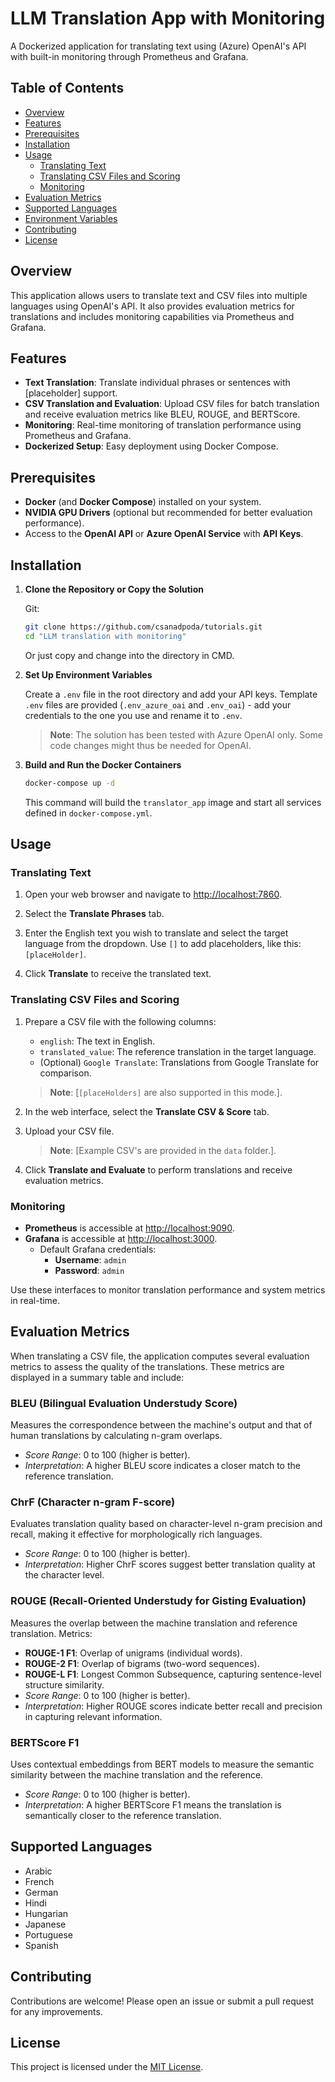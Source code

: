 # LLM Translation App with Monitoring

A Dockerized application for translating text using (Azure) OpenAI's API with built-in monitoring through Prometheus and Grafana.

## Table of Contents

- [Overview](#overview)
- [Features](#features)
- [Prerequisites](#prerequisites)
- [Installation](#installation)
- [Usage](#usage)
  - [Translating Text](#translating-text)
  - [Translating CSV Files and Scoring](#translating-csv-files-and-scoring)
  - [Monitoring](#monitoring)
- [Evaluation Metrics](#evaluation-metrics)
- [Supported Languages](#supported-languages)
- [Environment Variables](#environment-variables)
- [Contributing](#contributing)
- [License](#license)

## Overview

This application allows users to translate text and CSV files into multiple languages using OpenAI's API. It also provides evaluation metrics for translations and includes monitoring capabilities via Prometheus and Grafana.

## Features

- **Text Translation**: Translate individual phrases or sentences with [placeholder] support.
- **CSV Translation and Evaluation**: Upload CSV files for batch translation and receive evaluation metrics like BLEU, ROUGE, and BERTScore.
- **Monitoring**: Real-time monitoring of translation performance using Prometheus and Grafana.
- **Dockerized Setup**: Easy deployment using Docker Compose.

## Prerequisites

- **Docker** (and **Docker Compose**) installed on your system.
- **NVIDIA GPU Drivers** (optional but recommended for better evaluation performance).
- Access to the **OpenAI API** or **Azure OpenAI Service** with **API Keys**.

## Installation

1. **Clone the Repository or Copy the Solution**

   Git:
   ```bash
   git clone https://github.com/csanadpoda/tutorials.git
   cd "LLM translation with monitoring"
   ```

   Or just copy and change into the directory in CMD.

2. **Set Up Environment Variables**

   Create a `.env` file in the root directory and add your API keys. 
   Template `.env` files are provided (`.env_azure_oai` and `.env_oai`) - add your credentials to the one you use and rename it to `.env`.

   > **Note**: The solution has been tested with Azure OpenAI only. Some code changes might thus be needed for OpenAI.

3. **Build and Run the Docker Containers**

   ```bash
   docker-compose up -d
   ```

   This command will build the `translator_app` image and start all services defined in `docker-compose.yml`.

## Usage

### Translating Text

1. Open your web browser and navigate to [http://localhost:7860](http://localhost:7860).

2. Select the **Translate Phrases** tab.

3. Enter the English text you wish to translate and select the target language from the dropdown. Use `[]` to add placeholders, like this: `[placeHolder]`.

4. Click **Translate** to receive the translated text.

### Translating CSV Files and Scoring

1. Prepare a CSV file with the following columns:

   - `english`: The text in English.
   - `translated_value`: The reference translation in the target language.
   - (Optional) `Google Translate`: Translations from Google Translate for comparison.
   
   > **Note**: [`[placeHolders]` are also supported in this mode.].

2. In the web interface, select the **Translate CSV & Score** tab.

3. Upload your CSV file.
   > **Note**: [Example CSV's are provided in the `data` folder.].

4. Click **Translate and Evaluate** to perform translations and receive evaluation metrics.

### Monitoring

- **Prometheus** is accessible at [http://localhost:9090](http://localhost:9090).
- **Grafana** is accessible at [http://localhost:3000](http://localhost:3000).
  - Default Grafana credentials:
    - **Username**: `admin`
    - **Password**: `admin`

Use these interfaces to monitor translation performance and system metrics in real-time.

## Evaluation Metrics

When translating a CSV file, the application computes several evaluation metrics to assess the quality of the translations. These metrics are displayed in a summary table and include:

### BLEU (Bilingual Evaluation Understudy Score)
Measures the correspondence between the machine's output and that of human translations by calculating n-gram overlaps.

- *Score Range*: 0 to 100 (higher is better).
- *Interpretation*: A higher BLEU score indicates a closer match to the reference translation.

### ChrF (Character n-gram F-score)
Evaluates translation quality based on character-level n-gram precision and recall, making it effective for morphologically rich languages.

- *Score Range*: 0 to 100 (higher is better).
- *Interpretation*: Higher ChrF scores suggest better translation quality at the character level.

### ROUGE (Recall-Oriented Understudy for Gisting Evaluation)

Measures the overlap between the machine translation and reference translation.
Metrics:

- **ROUGE-1 F1**: Overlap of unigrams (individual words).
- **ROUGE-2 F1**: Overlap of bigrams (two-word sequences).
- **ROUGE-L F1**: Longest Common Subsequence, capturing sentence-level structure similarity.
- *Score Range*: 0 to 100 (higher is better).
- *Interpretation*: Higher ROUGE scores indicate better recall and precision in capturing relevant information.

### BERTScore F1

Uses contextual embeddings from BERT models to measure the semantic similarity between the machine translation and the reference.

- *Score Range*: 0 to 100 (higher is better).
- *Interpretation*: A higher BERTScore F1 means the translation is semantically closer to the reference translation.

## Supported Languages

- Arabic
- French
- German
- Hindi
- Hungarian
- Japanese
- Portuguese
- Spanish

## Contributing

Contributions are welcome! Please open an issue or submit a pull request for any improvements.

## License

This project is licensed under the [MIT License](LICENSE).